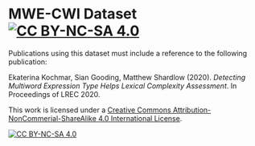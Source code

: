 # MWE-CWI Dataset [![CC BY-NC-SA 4.0][cc-by-nc-sa-shield]][cc-by-nc-sa]

Publications using this dataset must include a reference to the following publication:

Ekaterina Kochmar, Sian Gooding, Matthew Shardlow (2020). *Detecting Multiword Expression Type Helps Lexical Complexity Assessment*. In Proceedings of LREC 2020.


This work is licensed under a [Creative Commons Attribution-NonCommerial-ShareAlike 4.0
International License][cc-by-nc-sa].

[![CC BY-NC-SA 4.0][cc-by-nc-sa-image]][cc-by-nc-sa]

[cc-by-nc-sa]: http://creativecommons.org/licenses/by-nc-sa/4.0/
[cc-by-nc-sa-image]: https://licensebuttons.net/l/by-nc-sa/4.0/88x31.png
[cc-by-nc-sa-shield]: https://img.shields.io/badge/License-CC%20BY--NC--SA%204.0-lightgrey.svg

